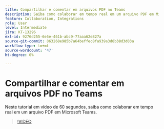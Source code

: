 ```yaml
---
title: Compartilhar e comentar em arquivos PDF no Teams
description: Saiba como colaborar em tempo real em um arquivo PDF em Microsoft Teams
feature: Collaboration, Integrations
role: User
level: Intermediate
jira: KT-13296
exl-id: 9276d255-6e6e-461b-abc9-77aaa62e827a
source-git-commit: 063268e985b7a64beffec8fa939a3d8b38d3d03a
workflow-type: tm+mt
source-wordcount: '47'
ht-degree: 0%

---
```


# Compartilhar e comentar em arquivos PDF no Teams

Neste tutorial em vídeo de 60 segundos, saiba como colaborar em tempo real em um arquivo PDF em Microsoft Teams.

>[!VIDEO](https://video.tv.adobe.com/v/3437480?quality=12&learn=on&hidetitle=true&captions=por_br)
